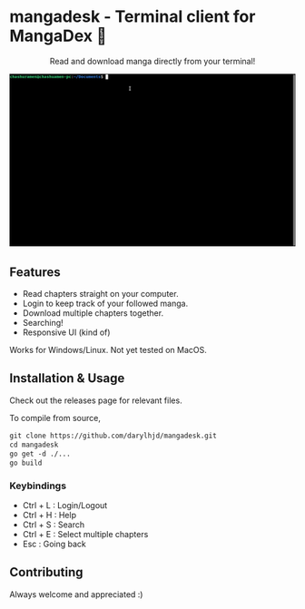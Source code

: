 # mangadesk - Terminal client for MangaDex 📖

<p align="center">Read and download manga directly from your terminal!</p>

<img src="assets/demo.gif" alt="">

## Features

- Read chapters straight on your computer.
- Login to keep track of your followed manga.
- Download multiple chapters together.
- Searching!
- Responsive UI (kind of)

Works for Windows/Linux. Not yet tested on MacOS.

## Installation & Usage

Check out the releases page for relevant files.

To compile from source,

```
git clone https://github.com/darylhjd/mangadesk.git
cd mangadesk
go get -d ./...
go build
```

### Keybindings

- Ctrl + L : Login/Logout
- Ctrl + H : Help
- Ctrl + S : Search
- Ctrl + E : Select multiple chapters
- Esc      : Going back

## Contributing

Always welcome and appreciated :)
